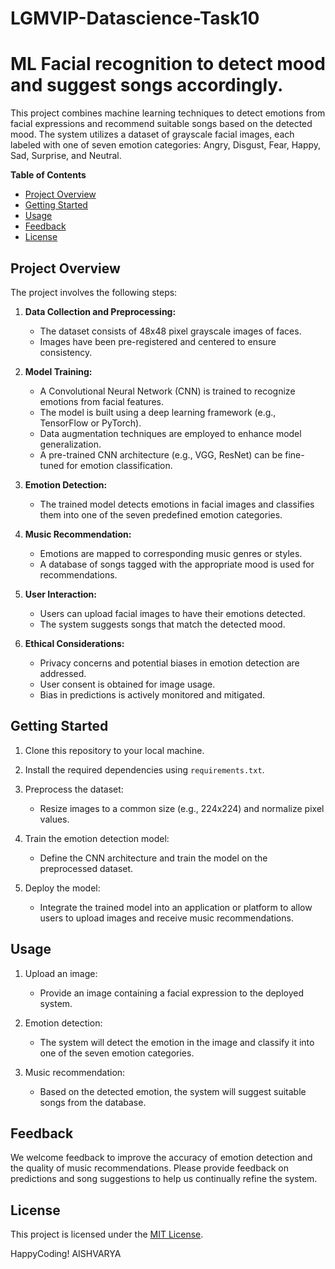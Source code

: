 # LGMVIP-Datascience-Task10

# ML Facial recognition to detect mood and suggest songs accordingly.

This project combines machine learning techniques to detect emotions from facial expressions and recommend suitable songs based on the detected mood. The system utilizes a dataset of grayscale facial images, each labeled with one of seven emotion categories: Angry, Disgust, Fear, Happy, Sad, Surprise, and Neutral.  

**Table of Contents**
- [Project Overview](#project-overview)
- [Getting Started](#getting-started)
- [Usage](#usage)
- [Feedback](#feedback)
- [License](#license)

## Project Overview
The project involves the following steps:

1. **Data Collection and Preprocessing:**
   - The dataset consists of 48x48 pixel grayscale images of faces.
   - Images have been pre-registered and centered to ensure consistency.
   
2. **Model Training:**
   - A Convolutional Neural Network (CNN) is trained to recognize emotions from facial features.
   - The model is built using a deep learning framework (e.g., TensorFlow or PyTorch).
   - Data augmentation techniques are employed to enhance model generalization.
   - A pre-trained CNN architecture (e.g., VGG, ResNet) can be fine-tuned for emotion classification.

3. **Emotion Detection:**
   - The trained model detects emotions in facial images and classifies them into one of the seven predefined emotion categories.
   
4. **Music Recommendation:**
   - Emotions are mapped to corresponding music genres or styles.
   - A database of songs tagged with the appropriate mood is used for recommendations.
   
5. **User Interaction:**
   - Users can upload facial images to have their emotions detected.
   - The system suggests songs that match the detected mood.

6. **Ethical Considerations:**
   - Privacy concerns and potential biases in emotion detection are addressed.
   - User consent is obtained for image usage.
   - Bias in predictions is actively monitored and mitigated.

## Getting Started

1. Clone this repository to your local machine.
   
2. Install the required dependencies using `requirements.txt`.
   
3. Preprocess the dataset:
   - Resize images to a common size (e.g., 224x224) and normalize pixel values.
   
4. Train the emotion detection model:
   - Define the CNN architecture and train the model on the preprocessed dataset.
   
5. Deploy the model:
   - Integrate the trained model into an application or platform to allow users to upload images and receive music recommendations.

## Usage

1. Upload an image:
   - Provide an image containing a facial expression to the deployed system.
   
2. Emotion detection:
   - The system will detect the emotion in the image and classify it into one of the seven emotion categories.
   
3. Music recommendation:
   - Based on the detected emotion, the system will suggest suitable songs from the database.

## Feedback

We welcome feedback to improve the accuracy of emotion detection and the quality of music recommendations. Please provide feedback on predictions and song suggestions to help us continually refine the system.

## License

This project is licensed under the [MIT License](LICENSE).

HappyCoding!
AISHVARYA
